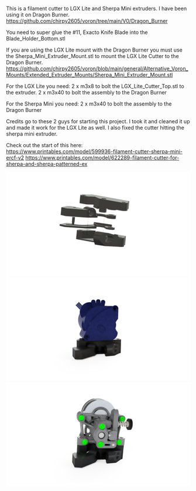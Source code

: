 This is a filament cutter to LGX Lite and Sherpa Mini extruders. I have been using it on Dragon Burner. https://github.com/chirpy2605/voron/tree/main/V0/Dragon_Burner

You need to super glue the #11, Exacto Knife Blade into the Blade_Holder_Bottom.stl

If you are using the LGX Lite mount with the Dragon Burner you must use the Sherpa_Mini_Extruder_Mount.stl to mount the LGX Lite Cutter to the Dragon Burner.
https://github.com/chirpy2605/voron/blob/main/general/Alternative_Voron_Mounts/Extended_Extruder_Mounts/Sherpa_Mini_Extruder_Mount.stl

For the LGX Lite you need:
2 x m3x8 to bolt the LGX_Lite_Cutter_Top.stl to the extruder.
2 x m3x40 to bolt the assembly to the Dragon Burner

For the Sherpa Mini you need:
2 x m3x40 to bolt the assembly to the Dragon Burner

Credits go to these 2 guys for starting this project. I took it and cleaned it up and made it work for the LGX Lite as well. I also fixed the cutter hitting the sherpa mini extruder.

Check out the start of this here:
https://www.printables.com/model/599936-filament-cutter-sherpa-mini-ercf-v2
https://www.printables.com/model/622289-filament-cutter-for-sherpa-and-sherpa-patterned-ex


![3dthat ERCF_Filament_Cutter](https://github.com/3Dthat/ERCF-Filament-Cutter/blob/3Dthat/Images/Sherpa%20Mini%20Exploded.png)
![3dthat ERCF_Filament_Cutter](https://github.com/3Dthat/ERCF-Filament-Cutter/blob/3Dthat/Images/LGX_Lite_Render.png)
![3dthat ERCF_Filament_Cutter](https://github.com/3Dthat/ERCF-Filament-Cutter/blob/3Dthat/Images/Sherpa_mini_render.PNG)
